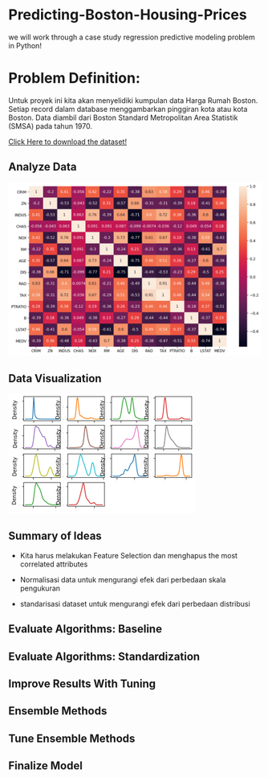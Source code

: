 # Predicting-Boston-Housing-Prices
we will work through a case study regression predictive modeling problem in Python!

# Problem Definition:
Untuk proyek ini kita akan menyelidiki kumpulan data Harga Rumah Boston. Setiap record dalam database menggambarkan pinggiran kota atau kota Boston. Data diambil dari Boston Standard Metropolitan Area Statistik (SMSA) pada tahun 1970.

[Click Here to download the dataset!](https://www.kaggle.com/prasadperera/the-boston-housing-dataset)

## Analyze Data
![alt text](https://github.com/docum5/Predicting-Boston-Housing-Prices/blob/main/correlation.png)

## Data Visualization
![alt text](https://github.com/docum5/Predicting-Boston-Housing-Prices/blob/main/distribution.png)

## Summary of Ideas

- Kita harus melakukan Feature Selection dan menghapus the most correlated attributes

- Normalisasi data untuk mengurangi efek dari perbedaan skala pengukuran

- standarisasi dataset untuk mengurangi efek dari perbedaan distribusi

## Evaluate Algorithms: Baseline

## Evaluate Algorithms: Standardization

## Improve Results With Tuning

## Ensemble Methods

## Tune Ensemble Methods

## Finalize Model
